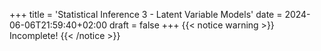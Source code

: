 +++
title = 'Statistical Inference 3 - Latent Variable Models'
date = 2024-06-06T21:59:40+02:00
draft = false
+++
{{< notice warning >}}
Incomplete!
{{< /notice >}}